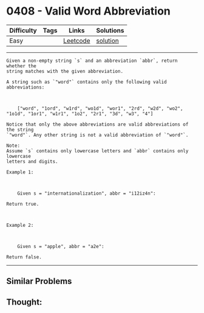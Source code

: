 # 0408 - Valid Word Abbreviation

Difficulty  | Tags | Links | Solutions
----------- | ---- | ----- | -----
Easy |  | [Leetcode](https://leetcode.com/problems/valid-word-abbreviation) | [solution](https://leetcode.com/problems/valid-word-abbreviation/solution/)


-----------

```
Given a non-empty string `s` and an abbreviation `abbr`, return whether the
string matches with the given abbreviation.

A string such as `"word"` contains only the following valid abbreviations:



    ["word", "1ord", "w1rd", "wo1d", "wor1", "2rd", "w2d", "wo2", "1o1d", "1or1", "w1r1", "1o2", "2r1", "3d", "w3", "4"]

Notice that only the above abbreviations are valid abbreviations of the string
`"word"`. Any other string is not a valid abbreviation of `"word"`.

Note:
Assume `s` contains only lowercase letters and `abbr` contains only lowercase
letters and digits.

Example 1:



    Given s = "internationalization", abbr = "i12iz4n":Return true.



Example 2:



    Given s = "apple", abbr = "a2e":Return false.
```

-----------


## Similar Problems




## Thought:

